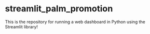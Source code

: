 # streamlit_palm_promotion

This is the repository for running a web dashboard in Python using the Streamlit library!
